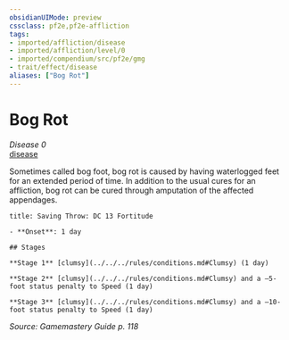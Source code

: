 ```yaml
---
obsidianUIMode: preview
cssclass: pf2e,pf2e-affliction
tags:
- imported/affliction/disease
- imported/affliction/level/0
- imported/compendium/src/pf2e/gmg
- trait/effect/disease
aliases: ["Bog Rot"]
---
```

# Bog Rot
*Disease 0*  
[disease](rules/traits/disease.md)  

Sometimes called bog foot, bog rot is caused by having waterlogged feet for an extended period of time. In addition to the usual cures for an affliction, bog rot can be cured through amputation of the affected appendages.

```ad-inline-affliction
title: Saving Throw: DC 13 Fortitude

- **Onset**: 1 day

## Stages

**Stage 1** [clumsy](../../../rules/conditions.md#Clumsy) (1 day)

**Stage 2** [clumsy](../../../rules/conditions.md#Clumsy) and a –5-foot status penalty to Speed (1 day)

**Stage 3** [clumsy](../../../rules/conditions.md#Clumsy) and a –10-foot status penalty to Speed (1 day)
```

*Source: Gamemastery Guide p. 118*

